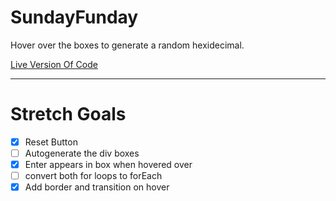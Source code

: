 # SundayFunday

Hover over the boxes to generate a random hexidecimal.

[Live Version Of Code](https://colorful-boxes.netlify.com/)

---
# Stretch Goals

- [x] Reset Button
- [ ] Autogenerate the div boxes
- [x] Enter appears in box when hovered over
- [ ] convert both for loops to forEach
- [x] Add border and transition on hover
